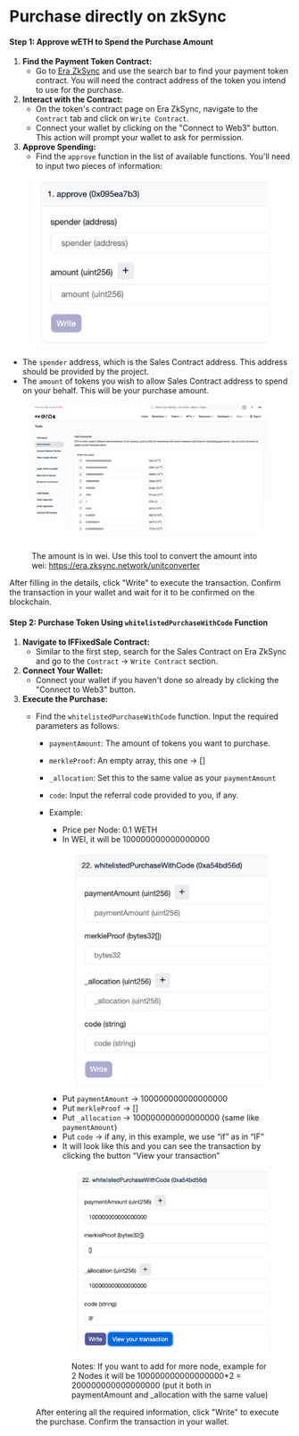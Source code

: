 # Purchase directly on zkSync

#### Step 1: Approve wETH to Spend the Purchase Amount

1. **Find the Payment Token Contract:**
   * Go to [Era ZkSync](https://era.zksync.network/) and use the search bar to find your payment token contract. You will need the contract address of the token you intend to use for the purchase.
2. **Interact with the Contract:**
   * On the token's contract page on Era ZkSync, navigate to the `Contract` tab and click on `Write Contract`.
   * Connect your wallet by clicking on the "Connect to Web3" button. This action will prompt your wallet to ask for permission.
3. **Approve Spending:**
   * Find the `approve` function in the list of available functions. You'll need to input two pieces of information:

<figure><img src="../../../.gitbook/assets/image.png" alt=""><figcaption></figcaption></figure>

* The `spender` address, which is the Sales Contract address. This address should be provided by the project.
* The `amount` of tokens you wish to allow Sales Contract address to spend on your behalf. This will be your purchase amount.

<figure><img src="../../../.gitbook/assets/image (1).png" alt=""><figcaption><p>The amount is in wei. Use this tool to convert the amount into wei: <a href="https://era.zksync.network/unitconverter">https://era.zksync.network/unitconverter</a></p></figcaption></figure>

After filling in the details, click "Write" to execute the transaction. Confirm the transaction in your wallet and wait for it to be confirmed on the blockchain.

#### Step 2: Purchase Token Using `whitelistedPurchaseWithCode` Function

1. **Navigate to IFFixedSale Contract:**
   * Similar to the first step, search for the Sales Contract on Era ZkSync and go to the `Contract` -> `Write Contract` section.
2. **Connect Your Wallet:**
   * Connect your wallet if you haven't done so already by clicking the "Connect to Web3" button.
3. **Execute the Purchase:**
   *   Find the `whitelistedPurchaseWithCode` function. Input the required parameters as follows:

       * `paymentAmount`: The amount of tokens you want to purchase.
       * `merkleProof`: An empty array, this one → \[]
       * `_allocation`: Set this to the same value as your `paymentAmount`
       * `code`: Input the referral code provided to you, if any.
       *   Example:

           * Price per Node: 0.1 WETH
           * In WEI, it will be 100000000000000000

           <figure><img src="../../../.gitbook/assets/image (2).png" alt=""><figcaption></figcaption></figure>



           * Put `paymentAmount` → 100000000000000000
           * Put `merkleProof` → \[]
           * Put `_allocation` → 100000000000000000 (same like `paymentAmount`)
           * Put `code` → if any, in this example, we use “if” as in “IF”
           * It will look like this and you can see the transaction by clicking the button “View your transaction”

           <figure><img src="../../../.gitbook/assets/image (3).png" alt=""><figcaption><p>Notes: If you want to add for more node, example for 2 Nodes it will be 100000000000000000*2 = 200000000000000000 (put it both in paymentAmount and _allocation with the same value)</p></figcaption></figure>



       After entering all the required information, click "Write" to execute the purchase. Confirm the transaction in your wallet.
